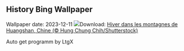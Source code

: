 ## History Bing Wallpaper
Wallpaper date: 2023-12-11
![](https://www.bing.com/th?id=OHR.MountainDayChina_FR-FR7601164917_UHD.jpg&w=1000)Download: [Hiver dans les montagnes de Huangshan, Chine (© Hung Chung Chih/Shutterstock)](https://www.bing.com/th?id=OHR.MountainDayChina_FR-FR7601164917_UHD.jpg)

Auto get programm by LtgX
